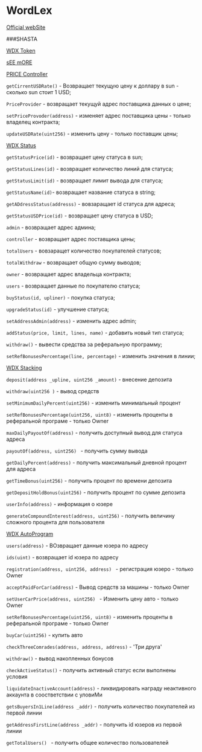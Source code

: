 # WordLex
[Official webSite](https://www.wordlex.finance/)


###SHASTA

[WDX Token](https://shasta.tronscan.org)

[sEE mORE](https://github.com/zyumingfit/TRC20-Contract-Template)


[PRICE Controller](https://shasta.tronscan.org)


```getCirrentUSDRate()``` - Возвращает текущую цену к доллару в sun - сколько sun стоит 1 USD;


```PriceProvider``` - возвращает текущуй адрес поставщика данных о цене;


```setPriceProvoder(address)``` - изменяет адрес поставщика цены - только владелец контракта;


```updateUSDRate(uint256)``` - изменить цену - только поставщик цены;


[WDX Status](https://shasta.tronscan.org)


```getStatusPrice(id)``` - возвращает цену статуса в sun;


```getStatusLines(id)``` - возвращает количество линий для статуса;


```getStatusLimit(id)``` - возвращает лимит вывода для статуса;


```getStatusName(id)```- возвращает название статуса в string;


```getADdressStatus(addresss)``` - вовзаращает id статуса для адреса;


```getStatusUSDPrice(id)``` - возвращает цену статуса в USD;


```admin``` - возвращает адрес админа;


```controller``` - возвращает  адрес поставщика цены;


```totalUsers``` - вовзаращет количество покупателей статусов;


```totalWithdraw``` - возвращает общую сумму выводов;


```owner``` - возвращает адрес владельца контракта;


```users``` - возвращает данные по покупателю статуса;


```buyStatus(id, upliner)``` - покупка статуса;


```upgradeStatus(id)``` - улучшение статуса;


```setAddressAdmin(address)``` - изменить адрес admin;


```addStatus(price, limit, lines, name)``` - добавить новый тип статуса;


```withdraw()``` - вывести средства за реферальную программу;


```setRefBonusesPercentage(line, percentage)``` - изменить значения в линии;


[WDX Stacking](https://shasta.tronscan.org)

```deposit(address _upline, uint256 _amount)``` - внесение депозита

```withdraw(uint256 )``` - вывод средств

```setMinimumDailyPercent(uint256)``` - изменить минимальный процент

```setRefBonusesPercentage(uint256, uint8)``` - изменить проценты в реферальной програме - только Owner

```maxDailyPayoutOf(address)``` - получить доступный вывод для статуса адреса

```payoutOf(address, uint256) ``` - получить сумму вывода

```getDailyPercent(address)``` - получить максимальный дневной процент для адреса

```getTimeBonus(uint256)``` - получить процент по времени депозита

```getDepositHoldBonus(uint256)``` - получить процент по сумме депозита

```userInfo(address)``` - информация о юзере

```generateCompoundInterest(address, uint256)``` - получить величину сложного процента для пользователя


[WDX AutoProgram](https://shasta.tronscan.org/#/contract/TXomuyS5W8pZpWu58LmPP9hHvPa1tni8kh/code)

 ```users(address)``` - ВОзвращает данные юзера по адресу

 ```ids(uint)``` - возвращает id юзера по адресу

```registration(address, uint256, address) ``` - регистрация юзеро - только Owner

```acceptPaidForCar(address)``` - Вывод средств за машины - только Owner

```setUserCarPrice(address, uint256) ``` - Изменить цену авто - только Owner
         
```setRefBonusesPercentage(uint256, uint8)``` - изменить проценты в реферальной програме - только Owner
         
```buyCar(uint256)```  - купить авто

```checkThreeComrades(address, address, address)``` - 'Три друга'

```withdraw()``` - вывод накопленных бонусов
        
```checkActiveStatus()``` - получить активный статус если выполнены условия
         
```liquidateInactiveAccount(address)``` - ликвидировать награду неактивного аккаунта в соостветствии с уловиМи

```getsBuyersIn1Line(address _addr)``` - получить количество покупателей из первой линии

```getAddressFirstLine(address _addr)```   - получить id юзеров из первой линии 

```getTotalUsers() ``` - получить общее количество пользователей 